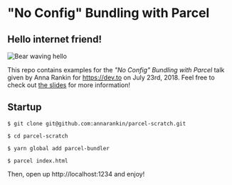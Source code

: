 # "No Config" Bundling with Parcel

## Hello internet friend!

![Bear waving hello](https://media3.giphy.com/media/dzaUX7CAG0Ihi/200.gif)

This repo contains examples for the _"No Config" Bundling with Parcel_ talk given by Anna Rankin for https://dev.to on July 23rd, 2018. Feel free to check out [the slides](https://docs.google.com/presentation/d/1cscgpQGQcCuXCUwCP8_L7RO0_LJ_eutVNm05IdKZOuY/edit?usp=sharing) for more information!

## Startup

```
$ git clone git@github.com:annarankin/parcel-scratch.git

$ cd parcel-scratch

$ yarn global add parcel-bundler

$ parcel index.html
```

Then, open up http://localhost:1234 and enjoy!
